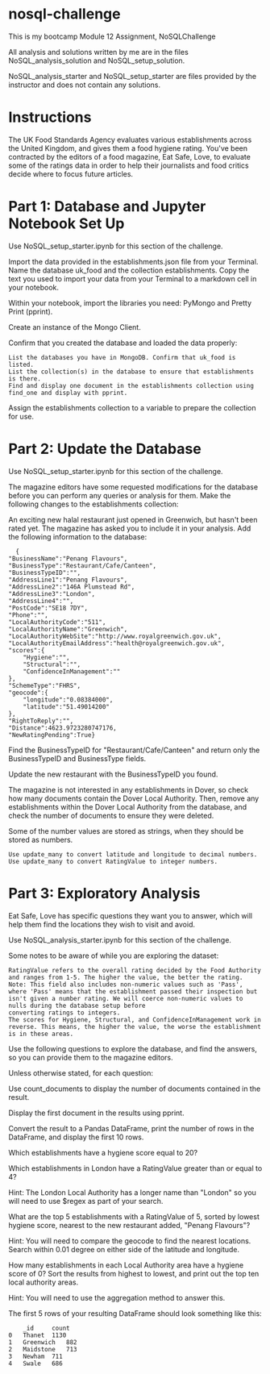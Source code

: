 # nosql-challenge
This is my bootcamp Module 12 Assignment, NoSQLChallenge

All analysis and solutions written by me are in the files NoSQL_analysis_solution and NoSQL_setup_solution.

NoSQL_analysis_starter and NoSQL_setup_starter are files provided by the instructor and does not contain any solutions.

# Instructions

The UK Food Standards Agency evaluates various establishments across the United Kingdom, and gives them a food hygiene rating. You've been contracted by the editors of a food magazine, Eat Safe, Love, to evaluate some of the ratings data in order to help their journalists and food critics decide where to focus future articles.

# Part 1: Database and Jupyter Notebook Set Up

Use NoSQL_setup_starter.ipynb for this section of the challenge.

Import the data provided in the establishments.json file from your Terminal. Name the database uk_food and the collection establishments. Copy the text you used to import your data from your Terminal to a markdown cell in your notebook.

Within your notebook, import the libraries you need: PyMongo and Pretty Print (pprint).

Create an instance of the Mongo Client.

Confirm that you created the database and loaded the data properly:

    List the databases you have in MongoDB. Confirm that uk_food is listed.
    List the collection(s) in the database to ensure that establishments is there.
    Find and display one document in the establishments collection using find_one and display with pprint.

Assign the establishments collection to a variable to prepare the collection for use.

# Part 2: Update the Database

Use NoSQL_setup_starter.ipynb for this section of the challenge.

The magazine editors have some requested modifications for the database before you can perform any queries or analysis for them. Make the following changes to the establishments collection:

An exciting new halal restaurant just opened in Greenwich, but hasn't been rated yet. The magazine has asked you to include it in your analysis. Add the following information to the database:

      {
    "BusinessName":"Penang Flavours",
    "BusinessType":"Restaurant/Cafe/Canteen",
    "BusinessTypeID":"",
    "AddressLine1":"Penang Flavours",
    "AddressLine2":"146A Plumstead Rd",
    "AddressLine3":"London",
    "AddressLine4":"",
    "PostCode":"SE18 7DY",
    "Phone":"",
    "LocalAuthorityCode":"511",
    "LocalAuthorityName":"Greenwich",
    "LocalAuthorityWebSite":"http://www.royalgreenwich.gov.uk",
    "LocalAuthorityEmailAddress":"health@royalgreenwich.gov.uk",
    "scores":{
        "Hygiene":"",
        "Structural":"",
        "ConfidenceInManagement":""
    },
    "SchemeType":"FHRS",
    "geocode":{
        "longitude":"0.08384000",
        "latitude":"51.49014200"
    },
    "RightToReply":"",
    "Distance":4623.9723280747176,
    "NewRatingPending":True}



Find the BusinessTypeID for "Restaurant/Cafe/Canteen" and return only the BusinessTypeID and BusinessType fields.

Update the new restaurant with the BusinessTypeID you found.

The magazine is not interested in any establishments in Dover, so check how many documents contain the Dover Local Authority. Then, remove any establishments within the Dover Local Authority from the database, and check the number of documents to ensure they were deleted.

Some of the number values are stored as strings, when they should be stored as numbers.

    Use update_many to convert latitude and longitude to decimal numbers.
    Use update_many to convert RatingValue to integer numbers.

# Part 3: Exploratory Analysis

Eat Safe, Love has specific questions they want you to answer, which will help them find the locations they wish to visit and avoid.

Use NoSQL_analysis_starter.ipynb for this section of the challenge.

Some notes to be aware of while you are exploring the dataset:

    RatingValue refers to the overall rating decided by the Food Authority and ranges from 1-5. The higher the value, the better the rating.
    Note: This field also includes non-numeric values such as 'Pass', where 'Pass' means that the establishment passed their inspection but isn't given a number rating. We will coerce non-numeric values to nulls during the database setup before
    converting ratings to integers.
    The scores for Hygiene, Structural, and ConfidenceInManagement work in reverse. This means, the higher the value, the worse the establishment is in these areas.

Use the following questions to explore the database, and find the answers, so you can provide them to the magazine editors.

Unless otherwise stated, for each question:

  Use count_documents to display the number of documents contained in the result.
  
  Display the first document in the results using pprint.
  
  Convert the result to a Pandas DataFrame, print the number of rows in the DataFrame, and display the first 10 rows.
  
  Which establishments have a hygiene score equal to 20?
  
  Which establishments in London have a RatingValue greater than or equal to 4?
  
  Hint: The London Local Authority has a longer name than "London" so you will need to use $regex as part of your search.
  
  What are the top 5 establishments with a RatingValue of 5, sorted by lowest hygiene score, nearest to the new restaurant added, "Penang Flavours"?
  
  Hint: You will need to compare the geocode to find the nearest locations. Search within 0.01 degree on either side of the latitude and longitude.
  
  How many establishments in each Local Authority area have a hygiene score of 0? Sort the results from highest to lowest, and print out the top ten local authority areas.
  
  Hint: You will need to use the aggregation method to answer this.
    
The first 5 rows of your resulting DataFrame should look something like this:

     	_id 	count
    0 	Thanet 	1130
    1 	Greenwich 	882
    2 	Maidstone 	713
    3 	Newham 	711
    4 	Swale 	686
